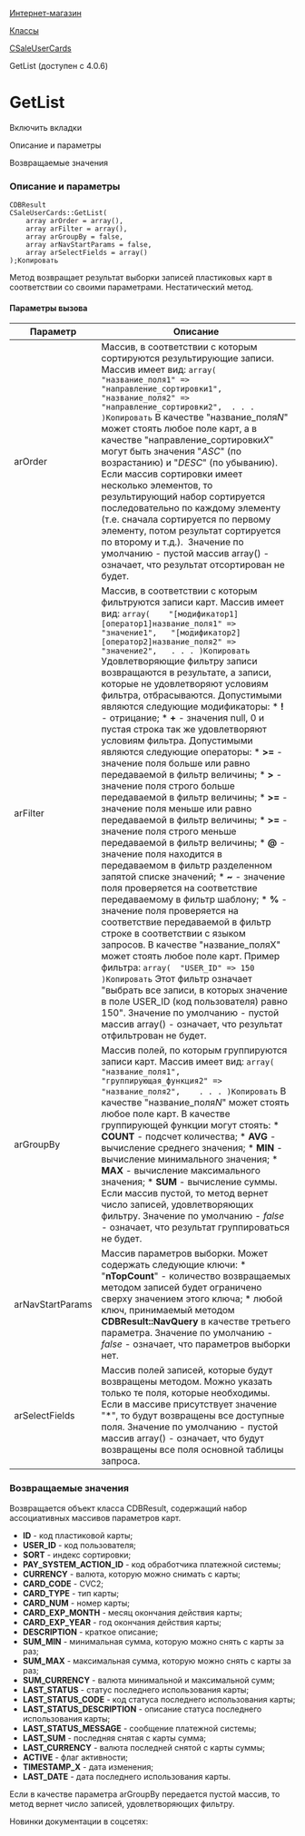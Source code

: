 [Интернет-магазин](/api_help/sale/index.php)

[Классы](/api_help/sale/classes/index.php)

[CSaleUserCards](/api_help/sale/classes/csaleusercards/index.php)

GetList (доступен с 4.0.6)

GetList
=======

Включить вкладки

Описание и параметры

Возвращаемые значения

### Описание и параметры

```
CDBResult
CSaleUserCards::GetList(
	array arOrder = array(),
	array arFilter = array(),
	array arGroupBy = false,
	array arNavStartParams = false,
	array arSelectFields = array()
);Копировать
```

Метод возвращает результат выборки записей пластиковых карт в соответствии со своими параметрами. Нестатический метод.

#### Параметры вызова

| Параметр | Описание |
| --- | --- |
| arOrder | Массив, в соответствии с которым сортируются результирующие записи. Массив имеет вид:  ``` array( 	"название_поля1" => "направление_сортировки1", 	"название_поля2" => "направление_сортировки2", 	. . . )Копировать ```  В качестве "название\_поля*N*" может стоять любое поле карт, а в качестве "направление\_сортировки*X*" могут быть значения "*ASC*" (по возрастанию) и "*DESC*" (по убыванию).    Если массив сортировки имеет несколько элементов, то результирующий набор сортируется последовательно по каждому элементу (т.е. сначала сортируется по первому элементу, потом результат сортируется по второму и т.д.).     Значение по умолчанию - пустой массив array() - означает, что результат отсортирован не будет. |
| arFilter | Массив, в соответствии с которым фильтруются записи карт. Массив имеет вид:  ``` array( 	"[модификатор1][оператор1]название_поля1" => "значение1", 	"[модификатор2][оператор2]название_поля2" => "значение2", 	. . . )Копировать ```  Удовлетворяющие фильтру записи возвращаются в результате, а записи, которые не удовлетворяют условиям фильтра, отбрасываются.    Допустимыми являются следующие модификаторы:  * **!** - отрицание; * **+** - значения null, 0 и пустая строка так же удовлетворяют условиям фильтра.  Допустимыми являются следующие операторы:  * **>=** - значение поля больше или равно передаваемой в фильтр величины; * **>** - значение поля строго больше передаваемой в фильтр величины; * **>=** - значение поля меньше или равно передаваемой в фильтр величины; * **>=** - значение поля строго меньше передаваемой в фильтр величины; * **@** - значение поля находится в передаваемом в фильтр разделенном запятой списке значений; * **~** - значение поля проверяется на соответствие передаваемому в фильтр шаблону; * **%** - значение поля проверяется на соответствие передаваемой в фильтр строке в соответствии с языком запросов.  В качестве "название\_поляX" может стоять любое поле карт.    Пример фильтра:  ``` array( 	"USER_ID" => 150 )Копировать ```  Этот фильтр означает "выбрать все записи, в которых значение в поле USER\_ID (код пользователя) равно 150".    Значение по умолчанию - пустой массив array() - означает, что результат отфильтрован не будет. |
| arGroupBy | Массив полей, по которым группируются записи карт. Массив имеет вид:  ``` array( 	"название_поля1",  	"группирующая_функция2" => "название_поля2",  	. . . )Копировать ```  В качестве "название\_поля*N*" может стоять любое поле карт. В качестве группирующей функции могут стоять:  * **COUNT** - подсчет количества; * **AVG** - вычисление среднего значения; * **MIN** - вычисление минимального значения; * **MAX** - вычисление максимального значения; * **SUM** - вычисление суммы.  Если массив пустой, то метод вернет число записей, удовлетворяющих фильтру.    Значение по умолчанию - *false* - означает, что результат группироваться не будет. |
| arNavStartParams | Массив параметров выборки. Может содержать следующие ключи:  * "**nTopCount**" - количество возвращаемых методом записей будет ограничено сверху значением этого ключа; * любой ключ, принимаемый методом  **CDBResult::NavQuery**   в качестве третьего параметра.  Значение по умолчанию - *false* - означает, что параметров выборки нет. |
| arSelectFields | Массив полей записей, которые будут возвращены методом. Можно указать только те поля, которые необходимы. Если в массиве присутствует значение "\*", то будут возвращены все доступные поля.    Значение по умолчанию - пустой массив array() - означает, что будут возвращены все поля основной таблицы запроса. |

### Возвращаемые значения

Возвращается объект класса CDBResult, содержащий набор ассоциативных массивов параметров карт.

* **ID** - код пластиковой карты;
* **USER\_ID** - код пользователя;
* **SORT** - индекс сортировки;
* **PAY\_SYSTEM\_ACTION\_ID** - код обработчика платежной системы;
* **CURRENCY** - валюта, которую можно снимать с карты;
* **CARD\_CODE** - CVC2;
* **CARD\_TYPE** - тип карты;
* **CARD\_NUM** - номер карты;
* **CARD\_EXP\_MONTH** - месяц окончания действия карты;
* **CARD\_EXP\_YEAR** - год окончания действия карты;
* **DESCRIPTION** - краткое описание;
* **SUM\_MIN** - минимальная сумма, которую можно снять с карты за раз;
* **SUM\_MAX** - максимальная сумма, которую можно снять с карты за раз;
* **SUM\_CURRENCY** - валюта минимальной и максимальной сумм;
* **LAST\_STATUS** - статус последнего использования карты;
* **LAST\_STATUS\_CODE** - код статуса последнего использования карты;
* **LAST\_STATUS\_DESCRIPTION** - описание статуса последнего использования карты;
* **LAST\_STATUS\_MESSAGE** - сообщение платежной системы;
* **LAST\_SUM** - последняя снятая с карты сумма;
* **LAST\_CURRENCY** - валюта последней снятой с карты суммы;
* **ACTIVE** - флаг активности;
* **TIMESTAMP\_X** - дата изменения;
* **LAST\_DATE** - дата последнего использования карты.

Если в качестве параметра arGroupBy передается пустой массив, то метод вернет число записей, удовлетворяющих фильтру.

Новинки документации в соцсетях: